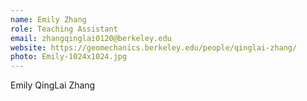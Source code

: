 ```yaml
---
name: Emily Zhang
role: Teaching Assistant
email: zhangqinglai0120@berkeley.edu
website: https://geomechanics.berkeley.edu/people/qinglai-zhang/
photo: Emily-1024x1024.jpg
---
```

Emily QingLai Zhang
